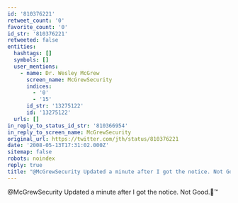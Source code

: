 ```yaml
---
id: '810376221'
retweet_count: '0'
favorite_count: '0'
id_str: '810376221'
retweeted: false
entities:
  hashtags: []
  symbols: []
  user_mentions:
    - name: Dr. Wesley McGrew
      screen_name: McGrewSecurity
      indices:
        - '0'
        - '15'
      id_str: '13275122'
      id: '13275122'
  urls: []
in_reply_to_status_id_str: '810366954'
in_reply_to_screen_name: McGrewSecurity
original_url: https://twitter.com/jth/status/810376221
date: '2008-05-13T17:31:02.000Z'
sitemap: false
robots: noindex
reply: true
title: "@McGrewSecurity Updated a minute after I got the notice. Not Good.\x14"
---
```


@McGrewSecurity Updated a minute after I got the notice. Not Good.™